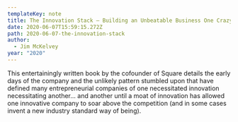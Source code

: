 ```yaml
---
templateKey: note
title: The Innovation Stack – Building an Unbeatable Business One Crazy Idea at a Time
date: 2020-06-07T15:59:15.272Z
path: 2020-06-07-the-innovation-stack
author:
  - Jim McKelvey
year: "2020"
---
```


This entertainingly written book by the cofounder of Square details the early days of the company and the unlikely pattern stumbled upon that have defined many entrepreneurial companies of one necessitated innovation necessitating another... and another until a moat of innovation has allowed one innovative company to soar above the competition (and in some cases invent a new industry standard way of being).
